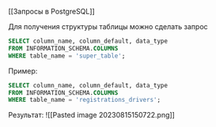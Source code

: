 [[Запросы в PostgreSQL]]

Для получения структуры таблицы можно сделать запрос
```sql
SELECT column_name, column_default, data_type 
FROM INFORMATION_SCHEMA.COLUMNS 
WHERE table_name = 'super_table';
```

Пример:
```sql
SELECT column_name, column_default, data_type
FROM INFORMATION_SCHEMA.COLUMNS
WHERE table_name = 'registrations_drivers';
```

Результат:
![[Pasted image 20230815150722.png]]